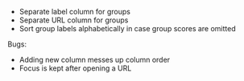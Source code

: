 * Separate label column for groups
* Separate URL column for groups
* Sort group labels alphabetically in case group scores are omitted

Bugs:

* Adding new column messes up column order
* Focus is kept after opening a URL

